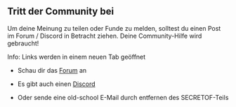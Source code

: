 ﻿## Tritt der Community bei

Um deine Meinung zu teilen oder Funde zu melden, solltest du einen Post im Forum / Discord in Betracht ziehen.
Deine Community-Hilfe wird gebraucht!

Info: Links werden in einem neuen Tab geöffnet

* Schau dir das <a href=http://forum.xeth.de target=_>Forum</a> an

* Es gibt auch einen <a href=https://discord.gg/s4wTHQgxae target=_>Discord</a>

* Oder sende eine old-school <a hef="mailto:evermore@SECRETOFxeth.de?Subject=Format%20Exploration%20Projekt">E-Mail</a> durch entfernen des SECRETOF-Teils

